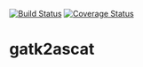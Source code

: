 [![Build Status](https://travis-ci.org/micknudsen/gatk2ascat.svg?branch=master)](https://travis-ci.org/micknudsen/gatk2ascat) [![Coverage Status](https://coveralls.io/repos/github/micknudsen/gatk2ascat/badge.svg?branch=master)](https://coveralls.io/github/micknudsen/gatk2ascat?branch=master)

# gatk2ascat
